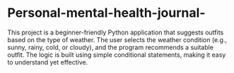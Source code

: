 # Personal-mental-health-journal-
This project is a beginner-friendly Python application that suggests outfits based on the type of weather. The user selects the weather condition (e.g., sunny, rainy, cold, or cloudy), and the program recommends a suitable outfit. The logic is built using simple conditional statements, making it easy to understand yet effective.
